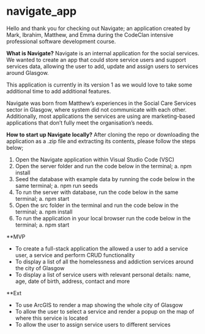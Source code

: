 # navigate_app
Hello and thank you for checking out Navigate; an application created by Mark, Ibrahim, Matthew, and Emma during the CodeClan intensive professional software development course.

**What is Navigate?**
Navigate is an internal application for the social services. We wanted to create an app that could store service users and support services data, allowing the user to add, update and assign users to services around Glasgow. 

This application is currently in its version 1 as we would love to take some additional time to add additional features.

Navigate was born from Matthew’s experiences in the Social Care Services sector in Glasgow, where system did not communicate with each other. Additionally, most applications the services are using are marketing-based applications that don’t fully meet the organisation’s needs.

**How to start up Navigate locally?**
After cloning the repo or downloading the application as a .zip file and extracting its contents, please follow the steps below;
1.	Open the Navigate application within Visual Studio Code (VSC)
2.	Open the server folder and run the code below in the terminal;
  a.	npm install
3.	Seed the database with example data by running the code below in the same terminal;
  a.	npm run seeds
4.	To run the server with database, run the code below in the same terminal;
  a.	npm start
5.	Open the src folder in the terminal and run the code below in the terminal;
  a.	npm install
6.	To run the application in your local browser run the code below in the terminal;
  a.	npm start

**MVP

- To create a full-stack application the allowed a user to add a service user, a service and perform CRUD functionality
- To display a list of all the homelessness and addiction services around the city of Glasgow
- To display a list of service users with relevant personal details: name, age, date of birth, address, contact and more

**Ext

- To use ArcGIS to render a map showing the whole city of Glasgow
- To allow the user to select a service and render a popup on the map of where this service is located
- To allow the user to assign service users to different services



